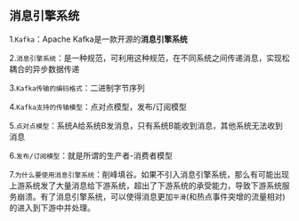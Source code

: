 ## 消息引擎系统

1.`Kafka`：Apache Kafka是一款开源的**消息引擎系统**

2.`消息引擎系统`：是一种规范，可利用这种规范，在不同系统之间传递消息，实现松耦合的异步数据传递

3.`Kafka传输的编码格式`：二进制字节序列

4.`Kafka支持的传输模型`：点对点模型，发布/订阅模型

5.`点对点模型`：系统A给系统B发消息，只有系统B能收到消息，其他系统无法收到消息

6.`发布/订阅模型`：就是所谓的生产者-消费者模型

7.`为什么要使用消息引擎系统`：削峰填谷。如果不引入消息引擎系统，那么有可能出现上游系统发了大量消息给下游系统，超出了下游系统的承受能力，导致下游系统服务崩溃。有了消息引擎系统，可以使得消息更加`平滑`(和热点事件突增的流量相对)的进入到下游中并处理。



